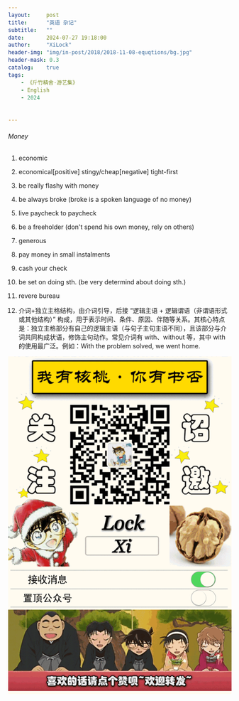 ```yaml
---
layout:     post
title:      "英语 杂记"
subtitle:   ""
date:       2024-07-27 19:18:00
author:     "XiLock"
header-img: "img/in-post/2018/2018-11-08-equqtions/bg.jpg"
header-mask: 0.3
catalog:    true
tags:
    - 《斤竹精舍·游艺集》
    - English
    - 2024


---
```



###### Money
1. economic
1. economical[positive] stingy/cheap[negative] tight-first
1. be really flashy with money
1. be always broke (broke is a spoken language of no money)
1. live paycheck to paycheck
1. be a freeholder (don't spend his own money, rely on others)
1. generous
1. pay money in small instalments
1. cash your check 



1. be set on doing sth. (be very determind about doing sth.)
1. revere bureau
1. 介词+独立主格结构，由介词引导，后接 “逻辑主语 + 逻辑谓语（非谓语形式或其他结构）” 构成，用于表示时间、条件、原因、伴随等关系。其核心特点是：独立主格部分有自己的逻辑主语（与句子主句主语不同），且该部分与介词共同构成状语，修饰主句动作。常见介词有 with、without 等，其中 with 的使用最广泛。例如：With the problem solved, we went home.




![](/img/wc-tail.GIF)
